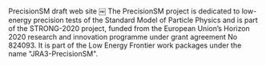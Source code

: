 PrecisionSM draft web site
￼
The PrecisionSM project is dedicated to low-energy precision tests of the Standard Model of Particle Physics and is part of the STRONG-2020 project, funded from the European Union’s Horizon 2020 research and innovation programme under grant agreement No 824093. It is part of the Low Energy Frontier work packages under the name "JRA3-PrecisionSM".

